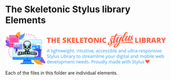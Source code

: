 # The Skeletonic Stylus library Elements

![alt text][logo]

[logo]: ../../../images/skeletonic-stylus.svg "Skeletonic Stylus Banner"

Each of the files in this folder are individual elements.
